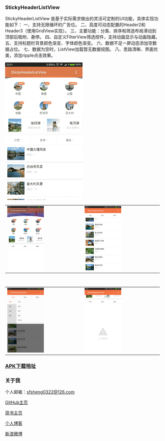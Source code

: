 
### StickyHeaderListView

StickyHeaderListView 是基于实际需求做出的灵活可定制的UI功能，具体实现功能如下：
一、支持无限循环的广告位。
二、高度可动态配置的Header2和Header3（使用GridView实现）。
三、主要功能：分类、排序和筛选布局滑动到顶部后吸附、悬停。
四、自定义FilterView筛选控件，支持动画显示与动画隐藏。
五、支持标题栏背景颜色渐变、字体颜色渐变。
六、数据不足一屏动态添加空数据占位。
七、数据为空时，ListView加载暂无数据视图。
八、思路清晰、界面优美，添加ripple点击效果。

<img src="/screenshots/stickyheader.gif" style="width: 50%;"/>

<table>
    <tr>
        <td><img src="/screenshots/StickyHeaderListView2.png" style="width: 50%;"></td>
        <td><img src="/screenshots/StickyHeaderListView3.png" style="width: 50%;"></td>
    </tr>
</table>

<br/>

<table>
    <tr>
        <td><img src="/screenshots/StickyHeaderListView4.png" style="width: 50%;"></td>
        <td><img src="/screenshots/StickyHeaderListView5.png" style="width: 50%;"></td>
    </tr>
</table>

### [APK下载地址](http://fir.im/StickyListView)

### 关于我

个人邮箱：sfsheng0322@126.com

[GitHub主页](https://github.com/sfsheng0322)

[简书主页](http://www.jianshu.com/users/88509e7e2ed1/latest_articles)

[个人博客](http://sunfusheng.com/)

[新浪微博](http://weibo.com/u/3852192525)




